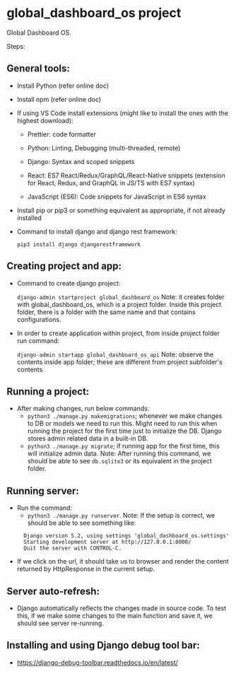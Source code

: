 # global_dashboard_os project
Global Dashboard OS.

Steps:




General tools:
-------------
* Install Python (refer online doc)
* Install npm (refer online doc)
* If using VS Code install extensions (might like to install the ones with the highest download):
  * Prettier: code formatter
  * Python: Linting, Debugging (multi-threaded, remote)
  * Django: Syntax and scoped snippets

  * React: ES7 React/Redux/GraphQL/React-Native snippets (extension for React, Redux, and GraphQL in JS/TS with ES7 syntax)
  * JavaScript (ES6): Code snippets for JavaScript in ES6 syntax
* Install pip or pip3 or something equivalent as appropriate, if not already installed

* Command to install django and django rest framework:

    `pip3 install django djangorestframework`

Creating project and app:
-------------------------
* Command to create django project:

    `django-admin startproject global_dashboard_os`
Note: it creates folder with global_dashboard_os, which is a project folder. Inside this project folder, there is a folder with the same name and that contains configurations.

* In order to create application within project, from inside project folder run command:

    `django-admin startapp global_dashboard_os_api`
Note: observe the contents inside app folder; these are different from project subfolder's contents


Running a project:
------------------

* After making changes, run below commands:
  * `python3 ./manage.py makemigrations`; whenever we make changes to DB or models we need to run this. Might need to run this when running the project for the first time just to initialize the DB. Django stores admin related data in a built-in DB. 
  *  `python3 ./manage.py migrate`; if running app for the first time, this will initialize admin data. Note: After running this command, we should be able to see `db.sqlite3` or its equivalent in the project folder.
  

Running server:
---------------
* Run the command:
  * `python3 ./manage.py runserver`. Note: If the setup is correct, we should be able to see something like:
  ```text
    Django version 5.2, using settings 'global_dashboard_os.settings'
    Starting development server at http://127.0.0.1:8000/ 
    Quit the server with CONTROL-C.
  ```
* If we click on the url, it should take us to browser and render the content returned by HttpResponse in the current setup.


Server auto-refresh:
--------------------
* Django automatically reflects the changes made in source code. To test this, if we make some changes to the main function and save it, we should see server re-running.  


Installing and using Django debug tool bar:
------------------------------------------
* https://django-debug-toolbar.readthedocs.io/en/latest/
